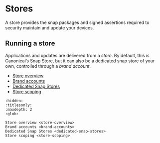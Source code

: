 # Stores

A store provides the snap packages and signed assertions required to security maintain and update your devices.

## Running a store

Applications and updates are delivered from a _store_. By default, this is Canonical’s Snap Store, but it can also be a dedicated snap store of your own, controlled through a _brand account_.

- [Store overview](store-overvie)
- [Brand accounts](brand-accounts)
- [Dedicated Snap Stores](dedicated-snap-stores)
- [Store scoping](store-scoping>)


```{toctree}
:hidden:
:titlesonly:
:maxdepth: 2
:glob:

Store overview <store-overview>
Brand accounts <brand-accounts>
Dedicated Snap Stores <dedicated-snap-stores>
Store scoping <store-scoping>
